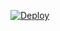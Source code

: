 

[![Deploy](https://www.herokucdn.com/deploy/button.png)](https://dashboard.heroku.com/new?template=https://github.com/whdgvbmg/v2ray-heroku)


